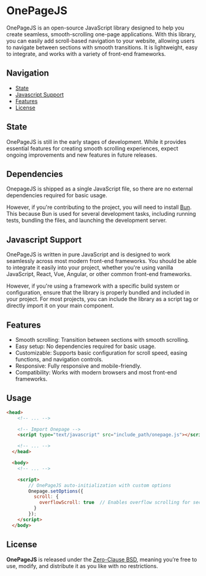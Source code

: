 # OnePageJS
OnePageJS is an open-source JavaScript library designed to help you create
seamless, smooth-scrolling one-page applications. With this library, you
can easily add scroll-based navigation to your website, allowing users
to navigate between sections with smooth transitions. It is lightweight,
easy to integrate, and works with a variety of front-end frameworks.

## Navigation
- [State](#state)
- [Javascript Support](#javascript-support)
- [Features](#features)
- [License](#license)

## State
OnePageJS is still in the early stages of development. While it provides
essential features for creating smooth scrolling experiences, expect
ongoing improvements and new features in future releases.

## Dependencies
OnepageJS is shipped as a single JavaScript file, so there are no external
dependencies required for basic usage.

However, if you're contributing to the project, you will need to install
[Bun](https://bun.sh/). This because Bun is used for several development tasks, including running tests,
bundling the files, and launching the development server.

## Javascript Support
OnePageJS is written in pure JavaScript and is designed to work seamlessly
across most modern front-end frameworks. You should be able to integrate
it easily into your project, whether you're using vanilla JavaScript,
React, Vue, Angular, or other common front-end frameworks.

However, if you're using a framework with a specific build system or
configuration, ensure that the library is properly bundled and included
in your project. For most projects, you can include the library as a
script tag or directly import it on your main component.

## Features
- Smooth scrolling: Transition between sections with smooth scrolling.
- Easy setup: No dependencies required for basic usage.
- Customizable: Supports basic configuration for scroll speed, easing functions, and navigation controls.
- Responsive: Fully responsive and mobile-friendly.
- Compatibility: Works with modern browsers and most front-end frameworks.

## Usage
```html
<head>
    <!-- ... -->

    <!-- Import Onepage -->
    <script type="text/javascript" src="include_path/onepage.js"></script>

    <!-- ... -->
  </head>

  <body>
    <!-- ... -->

    <script>
        // OnePageJS auto-initialization with custom options
        Onepage.setOptions({
          scroll: {
            overflowScroll: true  // Enables overflow scrolling for sections
          }
        });
    </script>
  </body>
```

## License
**OnePageJS** is released under the [Zero-Clause
BSD](https://opensource.org/license/0bsd), meaning you’re free to use,
modify, and distribute it as you like with no restrictions.
